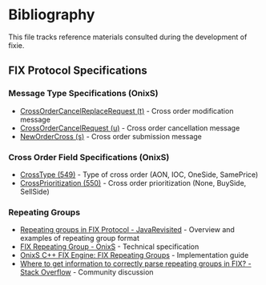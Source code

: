 # Bibliography

This file tracks reference materials consulted during the development of fixie.

## FIX Protocol Specifications

### Message Type Specifications (OnixS)
- [CrossOrderCancelReplaceRequest (t)](https://www.onixs.biz/fix-dictionary/5.0.sp2/msgType_t_116.html) - Cross order modification message
- [CrossOrderCancelRequest (u)](https://www.onixs.biz/fix-dictionary/5.0.sp2/msgType_u_117.html) - Cross order cancellation message
- [NewOrderCross (s)](https://www.onixs.biz/fix-dictionary/5.0.sp2/msgType_s_115.html) - Cross order submission message

### Cross Order Field Specifications (OnixS)
- [CrossType (549)](https://www.onixs.biz/fix-dictionary/5.0.sp2/tagnum_549.html) - Type of cross order (AON, IOC, OneSide, SamePrice)
- [CrossPrioritization (550)](https://www.onixs.biz/fix-dictionary/5.0.sp2/tagnum_550.html) - Cross order prioritization (None, BuySide, SellSide)

### Repeating Groups
- [Repeating groups in FIX Protocol - JavaRevisited](https://javarevisited.blogspot.com/2011/02/repeating-groups-in-fix-protcol.html) - Overview and examples of repeating group format
- [FIX Repeating Group - OnixS](https://ref.onixs.biz/fix-repeating-group.html) - Technical specification
- [OnixS C++ FIX Engine: FIX Repeating Groups](https://ref.onixs.biz/cpp-fix-engine-guide/group__fix-protocol-repeating-group.html) - Implementation guide
- [Where to get information to correctly parse repeating groups in FIX? - Stack Overflow](https://stackoverflow.com/questions/30449300/where-to-get-information-to-correctly-parse-repeating-groups-in-fix) - Community discussion
